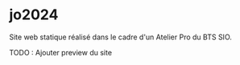 # jo2024
Site web statique réalisé dans le cadre d'un Atelier Pro du BTS SIO.

TODO : Ajouter preview du site
